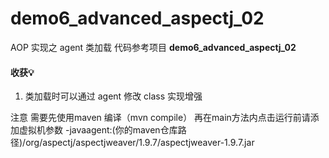 # demo6_advanced_aspectj_02
AOP 实现之 agent 类加载
代码参考项目 **demo6_advanced_aspectj_02**

#### 收获💡

1. 类加载时可以通过 agent 修改 class 实现增强


注意 需要先使用maven 编译（mvn compile） 再在main方法内点击运行前请添加虚拟机参数  -javaagent:(你的maven仓库路径)/org/aspectj/aspectjweaver/1.9.7/aspectjweaver-1.9.7.jar

